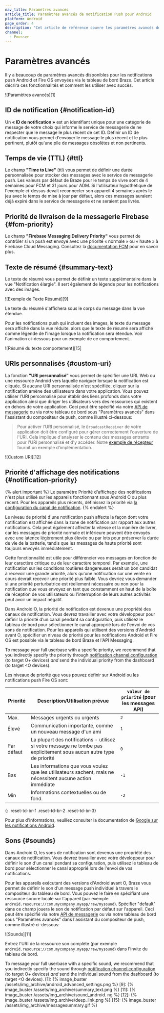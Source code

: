 ```yaml
---
nav_title: Paramètres avancés
article_title: Paramètres avancés de notification Push pour Android
platform: Android
page_order: 4
description: "Cet article de référence couvre les paramètres avancés de notification push Android tels que TTL, ID de notification, priorité de notification, et plus encore."
channel:
  - Pousser
---
```


# Paramètres avancés

Il y a beaucoup de paramètres avancés disponibles pour les notifications push Android et Fire OS envoyées via le tableau de bord Braze. Cet article décrira ces fonctionnalités et comment les utiliser avec succès.

!\[Paramètres avancés\]\[1\]

## ID de notification {#notification-id}

Un __« ID de notification »__ est un identifiant unique pour une catégorie de message de votre choix qui informe le service de messagerie de ne respecter que le message le plus récent de cet ID. Définir un ID de notification vous permet d'envoyer le message le plus récent et le plus pertinent, plutôt qu'une pile de messages obsolètes et non pertinents.

## Temps de vie (TTL) {#ttl}

Le champ __"Time to Live"__ (ttl) vous permet de définir une durée personnalisée pour stocker des messages avec le service de messagerie push. Les valeurs par défaut de Braze pour le temps de vivre sont de 4 semaines pour FCM et 31 jours pour ADM. Si l'utilisateur hypothétique de l'exemple ci-dessus devait reconnecter son appareil 4 semaines après le jeu avec le temps de mise à jour par défaut, alors ces messages auraient déjà expiré dans le service de messagerie et ne seraient pas livrés.

## Priorité de livraison de la messagerie Firebase {#fcm-priority}

Le champ __"Firebase Messaging Delivery Priority"__ vous permet de contrôler si un push est envoyé avec une priorité « normale » ou « haute » à Firebase Cloud Messaging. Consultez la [documentation FCM](https://firebase.google.com/docs/cloud-messaging/concept-options#setting-the-priority-of-a-message) pour en savoir plus.

## Texte de résumé {#summary-text}

Le texte de résumé vous permet de définir un texte supplémentaire dans la vue "Notification élargie". Il sert également de légende pour les notifications avec des images.

!\[Exemple de Texte Résumé\]\[9\]

Le texte du résumé s'affichera sous le corps du message dans la vue étendue.

Pour les notifications push qui incluent des images, le texte du message sera affiché dans la vue réduite. alors que le texte de résumé sera affiché comme légende de l'image lorsque la notification sera étendue. Voir l'animation ci-dessous pour un exemple de ce comportement.

!\[Résumé du texte comportement\]\[15\]

## URIs personnalisés {#custom-uri}

La fonction __"URI personnalisé"__ vous permet de spécifier une URL Web ou une ressource Android vers laquelle naviguer lorsque la notification est cliquée. Si aucune URI personnalisée n'est spécifiée, cliquer sur la notification amène des utilisateurs dans votre application. Vous pouvez utiliser l'URI personnalisé pour établir des liens profonds dans votre application ainsi que diriger les utilisateurs vers des ressources qui existent en dehors de votre application. Ceci peut être spécifié via notre [API de messagerie][13] ou via notre tableau de bord sous "Paramètres avancés" dans l'assistant du compositeur de push, comme illustré ci-dessous:

> Pour activer l'URI personnalisé, le `BroadcastReceiver` de votre application doit être configuré pour gérer correctement l'ouverture de l'URI.  Cela implique d'analyser le contenu des messages entrants pour l'URI personnalisé et d'y accéder.  Notre [exemple de récepteur][14] fournit un exemple d'implémentation.

!\[Custom URI\]\[12\]

## Priorité d'affichage des notifications {#notification-priority}

{% alert important %}
Le paramètre Priorité d'affichage des notifications n'est plus utilisé sur les appareils fonctionnant sous Android O ou plus récent. Pour les appareils plus récents, définissez la priorité via [la configuration du canal de notification](https://developer.android.com/training/notify-user/channels#importance).
{% endalert %}

Le niveau de priorité d'une notification push affecte la façon dont votre notification est affichée dans la zone de notification par rapport aux autres notifications. Cela peut également affecter la vitesse et la manière de livrer, car les messages de priorité normale et inférieure peuvent être envoyés avec une latence légèrement plus élevée ou par lots pour préserver la durée de vie de la batterie, tandis que les messages de haute priorité sont toujours envoyés immédiatement.

Cette fonctionnalité est utile pour différencier vos messages en fonction de leur caractère critique ou de leur caractère temporel. Par exemple, une notification sur les conditions routières dangereuses serait un bon candidat à recevoir une grande priorité, alors qu'une notification sur une vente en cours devrait recevoir une priorité plus faible. Vous devriez vous demander si une priorité perturbatrice est réellement nécessaire ou non pour la notification que vous envoyez en tant que constamment en haut de la boîte de réception de vos utilisateurs ou l'interruption de leurs autres activités peut avoir un impact négatif.

Dans Android O, la priorité de notification est devenue une propriété des canaux de notification. Vous devrez travailler avec votre développeur pour définir la priorité d'un canal pendant sa configuration, puis utilisez le tableau de bord pour sélectionner le canal approprié lors de l'envoi de vos sons de notification. Pour les appareils qui utilisent des versions d'Android avant O, spécifier un niveau de priorité pour les notifications Android et Fire OS est possible via le tableau de bord Braze et l'API Messaging.

To message your full userbase with a specific priority, we recommend that you indirectly specify the priority through [notification channel configuration][17] (to target O+ devices) *and* send the individual priority from the dashboard (to target <O devices).

Les niveaux de priorité que vous pouvez définir sur Android ou les notifications push Fire OS sont:

| Priorité   | Description/Utilisation prévue                                                                                        | `valeur de priorité` (pour les messages API) |
| ---------- | --------------------------------------------------------------------------------------------------------------------- | -------------------------------------------- |
| Max.       | Messages urgents ou urgents                                                                                           | `2`                                          |
| Élevé      | Communication importante, comme un nouveau message d'un ami                                                           | `1`                                          |
| Par défaut | La plupart des notifications - utilisez si votre message ne tombe pas explicitement sous aucun autre type de priorité | `0`                                          |
| Bas        | Les informations que vous voulez que les utilisateurs sachent, mais ne nécessitent aucune action immédiate            | `-1`                                         |
| Min        | Informations contextuelles ou de fond.                                                                                | `-2`                                         |
{: .reset-td-br-1 .reset-td-br-2 .reset-td-br-3}

Pour plus d'informations, veuillez consulter la documentation de [Google sur les notifications Android][2].

## Sons {#sounds}

Dans Android O, les sons de notification sont devenus une propriété des canaux de notification. Vous devrez travailler avec votre développeur pour définir le son d'un canal pendant sa configuration, puis utilisez le tableau de bord pour sélectionner le canal approprié lors de l'envoi de vos notifications.

Pour les appareils exécutant des versions d'Android avant O, Braze vous permet de définir le son d'un message push individuel à travers le compositeur du tableau de bord. Vous pouvez le faire en spécifiant une ressource sonore locale sur l'appareil (par exemple `android.resource://com.mycompany.myapp/raw/mysound`). Spécifier "default" dans ce champ jouera le son de notification par défaut sur l'appareil. Ceci peut être spécifié via notre [API de messagerie][13] ou via notre tableau de bord sous "Paramètres avancés" dans l'assistant du compositeur de push, comme illustré ci-dessous:

!\[Sounds\]\[11\]

Entrez l'URI de la ressource son complète (par exemple `android.resource://com.mycompany.myapp/raw/mysound`) dans l'invite du tableau de bord.

To message your full userbase with a specific sound, we recommend that you indirectly specify the sound through [notification channel configuration][16] (to target O+ devices) *and* send the individual sound from the dashboard (to target <O devices).
[1]: {% image_buster /assets/img_archive/android_advanced_settings.png %} [9]: {% image_buster /assets/img_archive/summary_text.png %} [11]: {% image_buster /assets/img_archive/sound_android. ng %} [12]: {% image_buster /assets/img_archive/deep_link.png %} [15]: {% image_buster /assets/img_archive/messagesummary.gif %}

[2]: http://developer.android.com/design/patterns/notifications.html
[13]: {{site.baseurl}}/api/endpoints/messaging/
[14]: https://github.com/Appboy/appboy-android-sdk/blob/master/samples/custom-broadcast/src/main/java/com/braze/custombroadcast/CustomBroadcastReceiver.java
[17]: https://developer.android.com/training/notify-user/channels#importance
[16]: https://developer.android.com/training/notify-user/channels